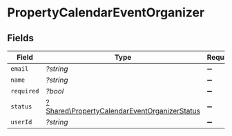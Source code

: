 # PropertyCalendarEventOrganizer


## Fields

| Field                                                                                                       | Type                                                                                                        | Required                                                                                                    | Description                                                                                                 |
| ----------------------------------------------------------------------------------------------------------- | ----------------------------------------------------------------------------------------------------------- | ----------------------------------------------------------------------------------------------------------- | ----------------------------------------------------------------------------------------------------------- |
| `email`                                                                                                     | *?string*                                                                                                   | :heavy_minus_sign:                                                                                          | N/A                                                                                                         |
| `name`                                                                                                      | *?string*                                                                                                   | :heavy_minus_sign:                                                                                          | N/A                                                                                                         |
| `required`                                                                                                  | *?bool*                                                                                                     | :heavy_minus_sign:                                                                                          | N/A                                                                                                         |
| `status`                                                                                                    | [?Shared\PropertyCalendarEventOrganizerStatus](../../Models/Shared/PropertyCalendarEventOrganizerStatus.md) | :heavy_minus_sign:                                                                                          | N/A                                                                                                         |
| `userId`                                                                                                    | *?string*                                                                                                   | :heavy_minus_sign:                                                                                          | N/A                                                                                                         |